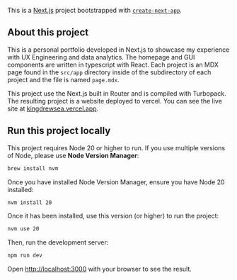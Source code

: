 This is a [Next.js](https://nextjs.org) project bootstrapped with [`create-next-app`](https://nextjs.org/docs/app/api-reference/cli/create-next-app).

## About this project

This is a personal portfolio developed in Next.js to showcase my experience with UX Engineering and data analytics. The homepage and GUI components are written in typescript with React. Each project is an MDX page found in the `src/app` directory inside of the subdirectory of each project and the file is named `page.mdx`.

This project use the Next.js built in Router and is compiled with Turbopack. The resulting project is a website deployed to vercel. You can see the live site at [kingdrewsea.vercel.app](https://kingdrewsea.vercel.app).

## Run this project locally

This project requires Node 20 or higher to run. If you use multiple versions of Node, please use **Node Version Manager**:

```bash
brew install nvm
```

Once you have installed Node Version Manager, ensure you have Node 20 installed:

```bash
nvm install 20
```

Once it has been installed, use this version (or higher) to run the project:

```bash
nvm use 20
```

Then, run the development server:

```bash
npm run dev
```

Open [http://localhost:3000](http://localhost:3000) with your browser to see the result.
